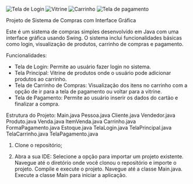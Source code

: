 ![Tela de Login](https://github.com/Kaiquemagalhaess/Trabalho-final-de-LP-POO./assets/144180211/bd5e7740-717b-4031-a5e0-e7bdf8367b8c)
![Vitrine](https://github.com/Kaiquemagalhaess/Trabalho-final-de-LP-POO./assets/144180211/764e4318-ae94-4400-a37c-c5ae4a5fb732)
![Carrinho](https://github.com/Kaiquemagalhaess/Trabalho-final-de-LP-POO./assets/144180211/8ca292e1-cc6f-476c-827f-5897b00bfd26)
![Tela de pagamento](https://github.com/Kaiquemagalhaess/Trabalho-final-de-LP-POO./assets/144180211/89e7772a-5283-4920-aefd-439089c3d89a)

Projeto de Sistema de Compras com Interface Gráfica

Este é um sistema de compras simples desenvolvido em Java com uma interface gráfica usando Swing. O sistema inclui funcionalidades básicas como login, visualização de produtos, carrinho de compras e pagamento.

Funcionalidades:
- Tela de Login: Permite ao usuário fazer login no sistema.
- Tela Principal: Vitrine de produtos onde o usuário pode adicionar produtos ao carrinho.
- Tela de Carrinho de Compras: Visualização dos itens no carrinho com a opção de ir para a tela de pagamento ou voltar para a vitrine.
- Tela de Pagamento: Permite ao usuário inserir os dados do cartão e finalizar a compra.

Estrutura do Projeto:
Main.java
Pessoa.java
Cliente.java
Vendedor.java
Produto.java
Venda.java
ItemVenda.java
Carrinho.java
FormaPagamento.java
Estoque.java
TelaLogin.java
TelaPrincipal.java
TelaCarrinho.java
TelaPagamento.java

1. Clone o repositório;

2. Abra a sua IDE:
Selecione a opção para importar um projeto existente.
Navegue até o diretório onde você clonou o repositório e importe o projeto.
Compile e execute o projeto.
Navegue até a classe Main.java.
Execute a classe Main para iniciar a aplicação.

